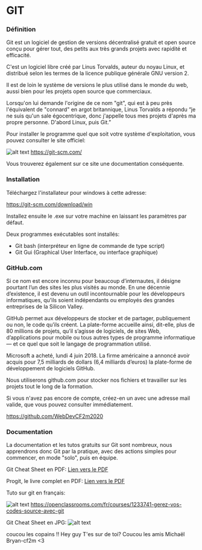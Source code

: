 # GIT
### Définition
Git est un logiciel de gestion de versions décentralisé gratuit et open source conçu pour gérer tout, 
des petits aux très grands projets avec rapidité et efficacité. 

C'est un logiciel libre créé par Linus Torvalds, auteur du noyau Linux, 
et distribué selon les termes de la licence publique générale GNU version 2.

Il est de loin le système de versions le plus utilisé dans le monde du web, 
aussi bien pour les projets open source que commerciaux.

Lorsqu'on lui demande l'origine de ce nom "git",
qui est à peu près l'équivalent de "connard" en argot britannique,
Linus Torvalds a répondu “je ne suis qu'un sale égocentrique, 
donc j'appelle tous mes projets d'après ma propre personne. 
D'abord Linux, puis Git.”

Pour installer le programme quel que soit votre système d'exploitation,
vous pouvez consulter le site officiel:

![alt text](https://raw.githubusercontent.com/mikhawa/g_i_t/master/img/united-kingdom-flag-icon-16.png "EN") https://git-scm.com/ 

Vous trouverez également sur ce site une documentation conséquente.

### Installation

Téléchargez l'installateur pour windows à cette adresse:

https://git-scm.com/download/win

Installez ensuite le .exe sur votre machine en laissant les paramètres par défaut.

Deux programmes exécutables sont installés:

- Git bash (interpréteur en ligne de commande de type script)
- Git Gui (Graphical User Interface, ou interface graphique)

### GitHub.com
Si ce nom est encore inconnu pour beaucoup d’internautes, 
il désigne pourtant l’un des sites les plus visités au monde. 
En une décennie d’existence, 
il est devenu un outil incontournable pour 
les développeurs informatiques, 
qu’ils soient indépendants ou employés des grandes entreprises 
de la Silicon Valley.

GitHub permet aux développeurs de stocker et de partager, 
publiquement ou non, le code qu’ils créent. 
La plate-forme accueille ainsi, dit-elle, 
plus de 80 millions de projets, qu’il s’agisse de logiciels, 
de sites Web, d’applications pour mobile ou tous autres types 
de programme informatique — et ce quel que soit le langage de 
programmation utilisé.

Microsoft a acheté, lundi  4 juin 2018.
La firme américaine a annoncé avoir acquis pour 
7,5 milliards de dollars (6,4 milliards d’euros) la plate-forme 
de développement de logiciels GitHub.

Nous utiliserons github.com pour stocker nos fichiers et travailler 
sur les projets tout le long de la formation.

Si vous n'avez pas encore de compte, créez-en un avec une adresse
mail valide, que vous pouvez consulter immédiatement.

https://github.com/WebDevCF2m2020 

### Documentation
La documentation et les tutos gratuits sur Git sont nombreux,
nous apprendrons donc Git par la pratique, 
avec des actions simples pour commencer, en mode "solo", puis en équipe.

Git Cheat Sheet en PDF:
[Lien vers le PDF](https://raw.githubusercontent.com/mikhawa/g_i_t/48a25661bda568559e54e44b86c1115cd753a9dd/doc/github-git-cheat-sheet.pdf "Git Cheat Sheet en PDF")

Progit, le livre complet en PDF:
[Lien vers le PDF](https://raw.githubusercontent.com/mikhawa/g_i_t/e6bbc0104c590f31fe2eddbbc0515273603cd281/doc/progit_v2.1.44.pdf "progit_v2.1.44.pdf")

Tuto sur git en français:

![alt text](https://raw.githubusercontent.com/mikhawa/g_i_t/master/img/france-flag-icon-16.png "FR") https://openclassrooms.com/fr/courses/1233741-gerez-vos-codes-source-avec-git


Git Cheat Sheet en JPG:
![alt text](https://github.com/mikhawa/g_i_t/raw/master/img/Git-cheat-sheet.jpg "EN")


coucou les copains !!
Hey guy
T'es sur de toi?
Coucou les amis
Michaël
Bryan-cf2m <3


